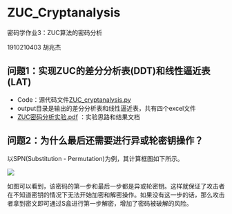 # ZUC_Cryptanalysis

密码学作业3：ZUC算法的密码分析

1910210403 胡兆杰



## 问题1：实现ZUC的差分分析表(DDT)和线性逼近表(LAT)

- Code：源代码文件[ZUC_cryptanalysis.py](https://github.com/hjzin/ZUC_Cryptanalysis/blob/master/Code/ZUC_cryptanalysis.py)
- output目录是输出的差分分析表和线性逼近表，共有四个excel文件
- [ZUC密码分析实验.pdf](https://github.com/hjzin/ZUC_Cryptanalysis/blob/master/ZUC密码分析实验.pdf) ：实验思路和结果文档



## 问题2：为什么最后还需要进行异或轮密钥操作？

以SPN(Substitution - Permutation)为例，其计算框图如下所示。

![](https://tva1.sinaimg.cn/large/006y8mN6ly1g8n66ck5i9j30js0wkdgg.jpg)

如图可以看到，该密码的第一步和最后一步都是异或轮密钥。这样就保证了攻击者在不知道密钥的情况下无法开始加密和解密操作。如果没有这一步的话，那么攻击者拿到密文即可通过S盒进行第一步解密，增加了密码被破解的风险。
